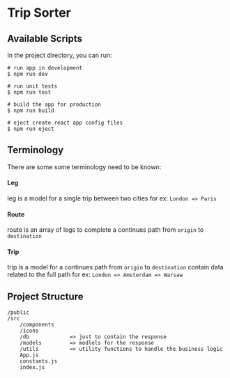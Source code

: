 # Trip Sorter

## Available Scripts

In the project directory, you can run:

```
# run app in development
$ npm run dev

# run unit tests
$ npm run test

# build the app for production
$ npm run build

# eject create react app config files
$ npm run eject
```

## Terminology

There are some some terminology need to be known:

#### Leg

leg is a model for a single trip between two cities for ex: `London => Paris`

#### Route

route is an array of legs to complete a continues path from `origin` to `destination`

#### Trip

trip is a model for a continues path from `origin` to `destination` contain data related to the full path for ex: `London => Amsterdam => Warsaw`

## Project Structure

```
/public
/src
    /components
    /icons
    /db             => just to contain the response
    /models         => modlels for the response
    /utils          => utility functions to handle the business logic
    App.js
    constants.js
    index.js
```

